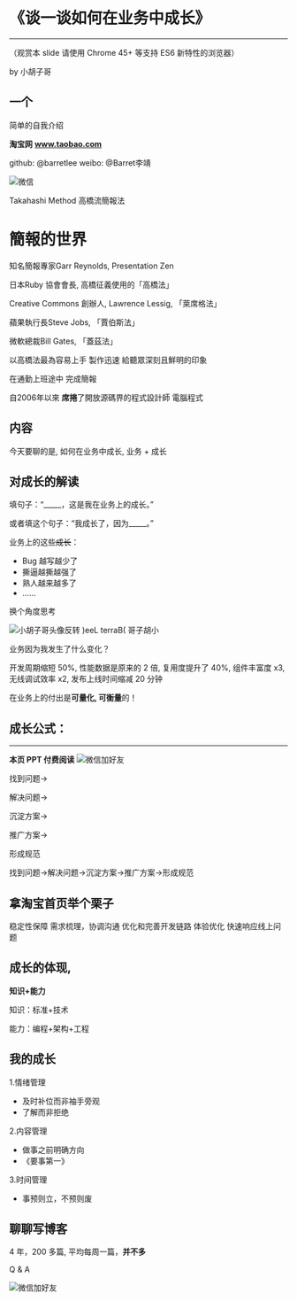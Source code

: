 # 《谈一谈如何在业务中成长》
  ________________________________
  （观赏本 slide 请使用 Chrome 45+ 等支持 ES6 新特性的浏览器）

by 小胡子哥

## 一个
  简单的自我介绍

**淘宝网**
**www.taobao.com**

github: @barretlee
weibo: @Barret李靖

![微信](/img/wechart.png)

Takahashi Method
高橋流簡報法

# 簡報的世界
知名簡報專家Garr Reynolds,
Presentation Zen

日本Ruby 協會會長,
高橋征義使用的「高橋法」

Creative Commons 創辦人,
Lawrence Lessig,
「萊席格法」

蘋果執行長Steve Jobs,
「賈伯斯法」

微軟總裁Bill Gates,
「蓋茲法」

以高橋法最為容易上手
製作迅速
給聽眾深刻且鮮明的印象

在通勤上班途中
完成簡報

自2006年以來
**席捲**了開放源碼界的程式設計師
電腦程式


## 内容


今天要聊的是,
如何在业务中成长,
业务 + 成长

## 对**成长**的解读

填句子：“_____，这是我在业务上的成长。”

或者填这个句子：“我成长了，因为_____。”

业务上的这些~~成长~~：
- Bug 越写越少了
- 撕逼越撕越强了
- 熟人越来越多了
- ……

换个角度思考

![小胡子哥头像反转](./img/avatar150-reverse.png)
)eeL terraB( 哥子胡小

业务因为我发生了什么变化？

开发周期缩短 50%,
性能数据是原来的 2 倍,
复用度提升了 40%,
组件丰富度 x3,
无线调试效率 x2,
发布上线时间缩减 20 分钟

在业务上的付出是**可量化, 可衡量**的！

## 成长公式：

------------
**本页 PPT 付费阅读**
![微信加好友](./resources/wechart.png)

找到问题→

解决问题→

沉淀方案→

推广方案→

形成规范

找到问题→解决问题→沉淀方案→推广方案→形成规范

## 拿**淘宝首页**举个栗子

稳定性保障
需求梳理，协调沟通
优化和完善开发链路
体验优化
快速响应线上问题

## 成长的体现,
  **知识+能力**

知识：标准+技术

能力：编程+架构+工程

## 我的成长

1.情绪管理
- 及时补位而非袖手旁观
- 了解而非拒绝

2.内容管理
- 做事之前明确方向
- 《要事第一》

3.时间管理
- 事预则立，不预则废

## 聊聊写博客

4 年，200 多篇,
平均每周一篇，**并不多**

Q & A

![微信加好友](/img/wechart.png)
